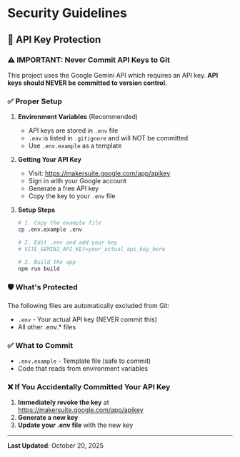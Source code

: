 # Security Guidelines

## 🔐 API Key Protection

### ⚠️ IMPORTANT: Never Commit API Keys to Git

This project uses the Google Gemini API which requires an API key. **API keys should NEVER be committed to version control.**

### ✅ Proper Setup

1. **Environment Variables** (Recommended)
   - API keys are stored in `.env` file
   - `.env` is listed in `.gitignore` and will NOT be committed
   - Use `.env.example` as a template

2. **Getting Your API Key**
   - Visit: https://makersuite.google.com/app/apikey
   - Sign in with your Google account
   - Generate a free API key
   - Copy the key to your `.env` file

3. **Setup Steps**
   ```bash
   # 1. Copy the example file
   cp .env.example .env
   
   # 2. Edit .env and add your key
   # VITE_GEMINI_API_KEY=your_actual_api_key_here
   
   # 3. Build the app
   npm run build
   ```

### 🛡️ What's Protected

The following files are automatically excluded from Git:
- `.env` - Your actual API key (NEVER commit this)
- All other .env.* files

### ✅ What to Commit

- `.env.example` - Template file (safe to commit)
- Code that reads from environment variables

### ❌ If You Accidentally Committed Your API Key

1. **Immediately revoke the key** at https://makersuite.google.com/app/apikey
2. **Generate a new key**
3. **Update your .env file** with the new key

---

**Last Updated**: October 20, 2025
